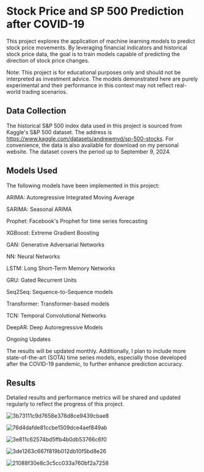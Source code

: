 # Stock Price and SP 500 Prediction after COVID-19

This project explores the application of machine learning models to predict stock price movements. By leveraging financial indicators and historical stock price data, the goal is to train models capable of predicting the direction of stock price changes.

Note: This project is for educational purposes only and should not be interpreted as investment advice. The models demonstrated here are purely experimental and their performance in this context may not reflect real-world trading scenarios.

## Data Collection

The historical S&P 500 index data used in this project is sourced from Kaggle's S&P 500 dataset. The address is https://www.kaggle.com/datasets/andrewmvd/sp-500-stocks. For convenience, the data is also available for download on my personal website. The dataset covers the period up to September 9, 2024.

## Models Used

The following models have been implemented in this project:

ARIMA: Autoregressive Integrated Moving Average

SARIMA: Seasonal ARIMA

Prophet: Facebook's Prophet for time series forecasting

XGBoost: Extreme Gradient Boosting

GAN: Generative Adversarial Networks

NN: Neural Networks

LSTM: Long Short-Term Memory Networks

GRU: Gated Recurrent Units

Seq2Seq: Sequence-to-Sequence models

Transformer: Transformer-based models

TCN: Temporal Convolutional Networks

DeepAR: Deep Autoregressive Models

Ongoing Updates

The results will be updated monthly. Additionally, I plan to include more state-of-the-art (SOTA) time series models, especially those developed after the COVID-19 pandemic, to further enhance prediction accuracy.

## Results

Detailed results and performance metrics will be shared and updated regularly to reflect the progress of this project.

![3b73111c9d7658e378d8ce9439cbae8](https://github.com/user-attachments/assets/ee50f6c4-acb5-4e68-9ee1-707db638dc02)

![76d4dafde81ccbe1509dce4aef849ab](https://github.com/user-attachments/assets/afc630ad-95e5-475a-9001-54103c8dd991)

![3e811c62574bd5ffb4b0db53766c6f0](https://github.com/user-attachments/assets/2304537f-5439-4c0e-8c0c-0d1a2cc55533)

![3de1263c667f819b012db10f5bd8e26](https://github.com/user-attachments/assets/e432acd8-b7fb-4ff0-83d8-1aafe170a4fd)

![21088f30e8c3c5cc033a760bf2a7258](https://github.com/user-attachments/assets/d7a2dc31-46a9-4448-88a5-7861b623a649)
